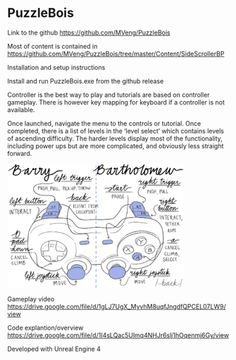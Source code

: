 # PuzzleBois

Link to the github
https://github.com/MVeng/PuzzleBois

Most of content is contained in https://github.com/MVeng/PuzzleBois/tree/master/Content/SideScrollerBP 

 

Installation and setup instructions 

Install and run PuzzleBois.exe from the github release

Controller is the best way to play and tutorials are based on controller gameplay. There is however key mapping 
for keyboard if a controller is not available.  


Once launched, navigate the menu to the controls or tutorial. Once completed, there is a list of levels in the ‘level select’ 
which contains levels of ascending difficulty. The harder levels display most of the functionality, including power ups but are more complicated, 
and obviously less straight forward. 



<img src="Pictures/controls.png" width="400">



Gameplay video
https://drive.google.com/file/d/1gLJ7UgX_MyvhM8uqfJngdfQPCEL07LW9/view

Code explantion/overview
https://drive.google.com/file/d/1I4sLQac5Ulmq4NHJr6slj1hOqenmj6Gy/view


Developed with Unreal Engine 4